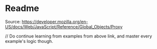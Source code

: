 # Readme

Source: https://developer.mozilla.org/en-US/docs/Web/JavaScript/Reference/Global_Objects/Proxy

// Do continue learning from examples from above link, and master every example's logic though.
